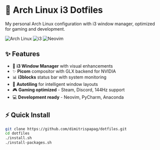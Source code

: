 # 🚀 Arch Linux i3 Dotfiles

My personal Arch Linux configuration with i3 window manager, optimized for gaming and development.

![Arch Linux](https://img.shields.io/badge/Arch_Linux-1793D1?style=flat&logo=arch-linux&logoColor=white)
![i3](https://img.shields.io/badge/i3-FF6B6B?style=flat&logo=i3&logoColor=white)
![Neovim](https://img.shields.io/badge/NeoVim-57A143?style=flat&logo=neovim&logoColor=white)

## ✨ Features

- 🎨 **i3 Window Manager** with visual enhancements
- ✨ **Picom** compositor with GLX backend for NVIDIA
- 📊 **i3blocks** status bar with system monitoring
- 🚀 **Autotiling** for intelligent window layouts
- 🎮 **Gaming optimized** - Steam, Discord, 144Hz support
- 💻 **Development ready** - Neovim, PyCharm, Anaconda

## ⚡ Quick Install

```bash
git clone https://github.com/dimitrispapag/dotfiles.git
cd dotfiles
./install.sh
./install-packages.sh
